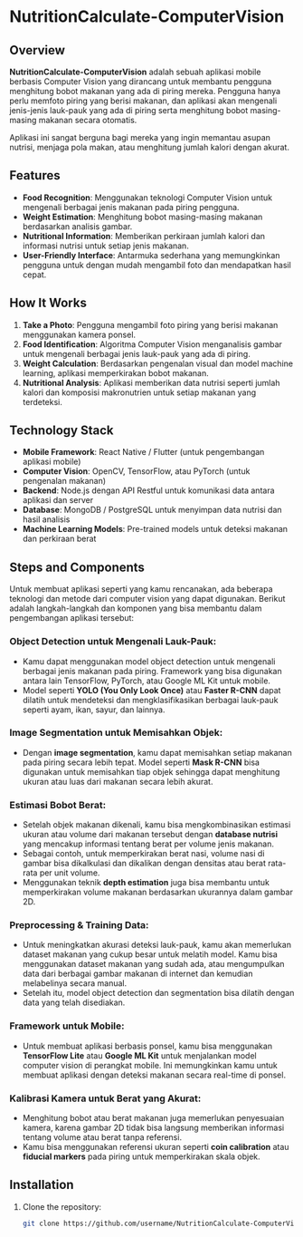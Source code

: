 # NutritionCalculate-ComputerVision

## Overview

**NutritionCalculate-ComputerVision** adalah sebuah aplikasi mobile berbasis Computer Vision yang dirancang untuk membantu pengguna menghitung bobot makanan yang ada di piring mereka. Pengguna hanya perlu memfoto piring yang berisi makanan, dan aplikasi akan mengenali jenis-jenis lauk-pauk yang ada di piring serta menghitung bobot masing-masing makanan secara otomatis. 

Aplikasi ini sangat berguna bagi mereka yang ingin memantau asupan nutrisi, menjaga pola makan, atau menghitung jumlah kalori dengan akurat.

## Features

- **Food Recognition**: Menggunakan teknologi Computer Vision untuk mengenali berbagai jenis makanan pada piring pengguna.
- **Weight Estimation**: Menghitung bobot masing-masing makanan berdasarkan analisis gambar.
- **Nutritional Information**: Memberikan perkiraan jumlah kalori dan informasi nutrisi untuk setiap jenis makanan.
- **User-Friendly Interface**: Antarmuka sederhana yang memungkinkan pengguna untuk dengan mudah mengambil foto dan mendapatkan hasil cepat.

## How It Works

1. **Take a Photo**: Pengguna mengambil foto piring yang berisi makanan menggunakan kamera ponsel.
2. **Food Identification**: Algoritma Computer Vision menganalisis gambar untuk mengenali berbagai jenis lauk-pauk yang ada di piring.
3. **Weight Calculation**: Berdasarkan pengenalan visual dan model machine learning, aplikasi memperkirakan bobot makanan.
4. **Nutritional Analysis**: Aplikasi memberikan data nutrisi seperti jumlah kalori dan komposisi makronutrien untuk setiap makanan yang terdeteksi.

## Technology Stack

- **Mobile Framework**: React Native / Flutter (untuk pengembangan aplikasi mobile)
- **Computer Vision**: OpenCV, TensorFlow, atau PyTorch (untuk pengenalan makanan)
- **Backend**: Node.js dengan API Restful untuk komunikasi data antara aplikasi dan server
- **Database**: MongoDB / PostgreSQL untuk menyimpan data nutrisi dan hasil analisis
- **Machine Learning Models**: Pre-trained models untuk deteksi makanan dan perkiraan berat

## Steps and Components

Untuk membuat aplikasi seperti yang kamu rencanakan, ada beberapa teknologi dan metode dari computer vision yang dapat digunakan. Berikut adalah langkah-langkah dan komponen yang bisa membantu dalam pengembangan aplikasi tersebut:

### Object Detection untuk Mengenali Lauk-Pauk:
- Kamu dapat menggunakan model object detection untuk mengenali berbagai jenis makanan pada piring. Framework yang bisa digunakan antara lain TensorFlow, PyTorch, atau Google ML Kit untuk mobile.
- Model seperti **YOLO (You Only Look Once)** atau **Faster R-CNN** dapat dilatih untuk mendeteksi dan mengklasifikasikan berbagai lauk-pauk seperti ayam, ikan, sayur, dan lainnya.

### Image Segmentation untuk Memisahkan Objek:
- Dengan **image segmentation**, kamu dapat memisahkan setiap makanan pada piring secara lebih tepat. Model seperti **Mask R-CNN** bisa digunakan untuk memisahkan tiap objek sehingga dapat menghitung ukuran atau luas dari makanan secara lebih akurat.

### Estimasi Bobot Berat:
- Setelah objek makanan dikenali, kamu bisa mengkombinasikan estimasi ukuran atau volume dari makanan tersebut dengan **database nutrisi** yang mencakup informasi tentang berat per volume jenis makanan.
- Sebagai contoh, untuk memperkirakan berat nasi, volume nasi di gambar bisa dikalkulasi dan dikalikan dengan densitas atau berat rata-rata per unit volume.
- Menggunakan teknik **depth estimation** juga bisa membantu untuk memperkirakan volume makanan berdasarkan ukurannya dalam gambar 2D.

### Preprocessing & Training Data:
- Untuk meningkatkan akurasi deteksi lauk-pauk, kamu akan memerlukan dataset makanan yang cukup besar untuk melatih model. Kamu bisa menggunakan dataset makanan yang sudah ada, atau mengumpulkan data dari berbagai gambar makanan di internet dan kemudian melabelinya secara manual.
- Setelah itu, model object detection dan segmentation bisa dilatih dengan data yang telah disediakan.

### Framework untuk Mobile:
- Untuk membuat aplikasi berbasis ponsel, kamu bisa menggunakan **TensorFlow Lite** atau **Google ML Kit** untuk menjalankan model computer vision di perangkat mobile. Ini memungkinkan kamu untuk membuat aplikasi dengan deteksi makanan secara real-time di ponsel.

### Kalibrasi Kamera untuk Berat yang Akurat:
- Menghitung bobot atau berat makanan juga memerlukan penyesuaian kamera, karena gambar 2D tidak bisa langsung memberikan informasi tentang volume atau berat tanpa referensi.
- Kamu bisa menggunakan referensi ukuran seperti **coin calibration** atau **fiducial markers** pada piring untuk memperkirakan skala objek.

## Installation

1. Clone the repository:
   ```bash
   git clone https://github.com/username/NutritionCalculate-ComputerVision.git
